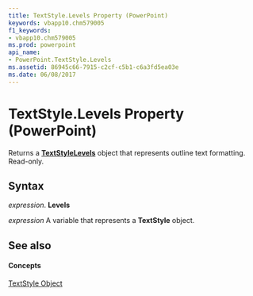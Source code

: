 ```yaml
---
title: TextStyle.Levels Property (PowerPoint)
keywords: vbapp10.chm579005
f1_keywords:
- vbapp10.chm579005
ms.prod: powerpoint
api_name:
- PowerPoint.TextStyle.Levels
ms.assetid: 86945c66-7915-c2cf-c5b1-c6a3fd5ea03e
ms.date: 06/08/2017
---
```



# TextStyle.Levels Property (PowerPoint)

Returns a **[TextStyleLevels](textstylelevels-object-powerpoint.md)** object that represents outline text formatting. Read-only.


## Syntax

 _expression_. **Levels**

 _expression_ A variable that represents a **TextStyle** object.


## See also


#### Concepts


[TextStyle Object](textstyle-object-powerpoint.md)

